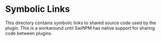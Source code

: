# Symbolic Links

This directory contains symbolic links to shared source code used by the plugin. 
This is a workaround until SwiftPM has native support for sharing code between plugins.
